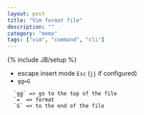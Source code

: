 ```yaml
---
layout: post
title: "Vim format file"
description: ""
category: "memo"
tags: ["vim", "command", "cli"]
---
```

{% include JB/setup %}

- escape insert mode `Esc` (`jj` if configured)
- `gg=G`

```
  `gg` => go to the top of the file
  `=` => format
  `G` => to the end of the file
```
